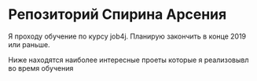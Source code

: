 # Репозиторий Спирина Арсения

Я проходу обучение по курсу job4j. Планирую закончить в конце 2019 или раньше.

Ниже находятся наиболее интересные проеты которые я реализовывл во время обучения